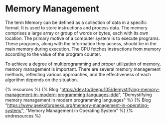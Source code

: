 # Memory Management

The term Memory can be defined as a collection of data in a specific format. It is used to store instructions and process data. The memory comprises a large array or group of words or bytes, each with its own location. The primary motive of a computer system is to execute programs. These programs, along with the information they access, should be in the main memory during execution. The CPU fetches instructions from memory according to the value of the program counter.

To achieve a degree of multiprogramming and proper utilization of memory, memory management is important. There are several memory management methods, reflecting various approaches, and the effectiveness of each algorithm depends on the situation.

{% resources %}
  {% Blog "https://dev.to/deepu105/demystifying-memory-management-in-modern-programming-languages-ddd", "Demystifying memory management in modern programming languages" %}
  {% Blog "https://www.geeksforgeeks.org/memory-management-in-operating-system/", "Memory Management in Operating System" %}
{% endresources %}
